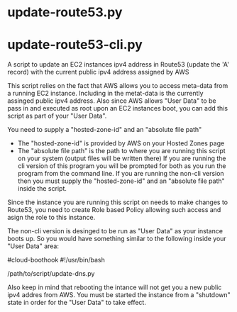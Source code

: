 # update-route53.py
# update-route53-cli.py

A script to update an EC2 instances ipv4 address in Route53 (update the 'A' record) with the current public ipv4 address assigned by AWS

This script relies on the fact that AWS allows you to access meta-data from a running EC2 instance. Including in the metat-data is the currently assinged public ipv4 address. Also since AWS allows "User Data" to be pass in and executed as root upon an EC2 instances boot, you can add this script as part of your "User Data".

You need to supply a "hosted-zone-id" and an "absolute file path"
  - The "hosted-zone-id" is provided by AWS on your Hosted Zones page
  - The "absolute file path" is the path to where you are running this script on your system (output files will be written there)
If you are running the cli version of this program you will be prompted for both as you run the program from the command line.
If you are running the non-cli version then you must supply the "hosted-zone-id" and an "absolute file path" inside the script.

Since the instance you are running this script on needs to make changes to Route53, you need to create Role based Policy allowing such
access and asign the role to this instance.

The non-cli version is desinged to be run as "User Data" as your instance boots up. So you would have something similar to the following
inside your "User Data" area:
  
  #cloud-boothook
  #!/usr/bin/bash

  /path/to/script/update-dns.py
  
Also keep in mind that rebooting the intance will not get you a new public ipv4 addres from AWS. You must be started the instance from
a "shutdown" state in order for the "User Data" to take effect.
